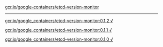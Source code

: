 [gcr.io/google-containers/etcd-version-monitor](https://hub.docker.com/r/anjia0532/etcd-version-monitor/tags/) 

----
[gcr.io/google_containers/etcd-version-monitor:0.1.2 √](https://hub.docker.com/r/anjia0532/etcd-version-monitor/tags/)

[gcr.io/google_containers/etcd-version-monitor:0.1.1 √](https://hub.docker.com/r/anjia0532/etcd-version-monitor/tags/)

[gcr.io/google_containers/etcd-version-monitor:0.1.0 √](https://hub.docker.com/r/anjia0532/etcd-version-monitor/tags/)

